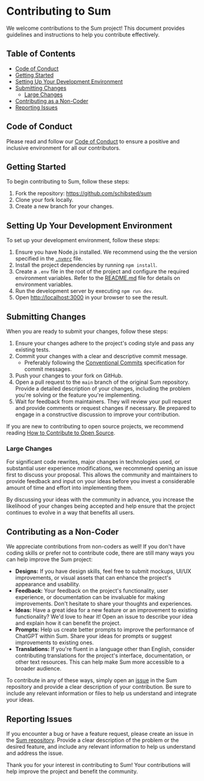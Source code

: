# Contributing to Sum

We welcome contributions to the Sum project! This document provides guidelines and instructions to help you contribute effectively.

## Table of Contents

- [Code of Conduct](#code-of-conduct)
- [Getting Started](#getting-started)
- [Setting Up Your Development Environment](#setting-up-your-development-environment)
- [Submitting Changes](#submitting-changes)
  - [Large Changes](#large-changes)
- [Contributing as a Non-Coder](#contributing-as-a-non-coder)
- [Reporting Issues](#reporting-issues)

## Code of Conduct

Please read and follow our [Code of Conduct](CODE_OF_CONDUCT.md) to ensure a positive and inclusive environment for all our contributors.

## Getting Started

To begin contributing to Sum, follow these steps:

1. Fork the repository: https://github.com/schibsted/sum
2. Clone your fork locally.
3. Create a new branch for your changes.

## Setting Up Your Development Environment

To set up your development environment, follow these steps:

1. Ensure you have Node.js installed. We recommend using the the version specified in the [`.nvmrc`](.nvmrc) file.
2. Install the project dependencies by running `npm install`.
3. Create a `.env` file in the root of the project and configure the required environment variables. Refer to the [README.md](README.md) file for details on environment variables.
4. Run the development server by executing `npm run dev`.
5. Open [http://localhost:3000](http://localhost:3000) in your browser to see the result.

## Submitting Changes

When you are ready to submit your changes, follow these steps:

1. Ensure your changes adhere to the project's coding style and pass any existing tests.
2. Commit your changes with a clear and descriptive commit message.
   - Preferably following the [Conventional Commits](https://www.conventionalcommits.org/en/v1.0.0/) specification for commit messages.
3. Push your changes to your fork on GitHub.
4. Open a pull request to the `main` branch of the original Sum repository. Provide a detailed description of your changes, including the problem you're solving or the feature you're implementing.
5. Wait for feedback from maintainers. They will review your pull request and provide comments or request changes if necessary. Be prepared to engage in a constructive discussion to improve your contribution.

If you are new to contributing to open source projects, we recommend reading [How to Contribute to Open Source](https://opensource.guide/how-to-contribute/).

### Large Changes

For significant code rewrites, major changes in technologies used, or substantial user experience modifications, we recommend opening an issue first to discuss your proposal. This allows the community and maintainers to provide feedback and input on your ideas before you invest a considerable amount of time and effort into implementing them.

By discussing your ideas with the community in advance, you increase the likelihood of your changes being accepted and help ensure that the project continues to evolve in a way that benefits all users.

## Contributing as a Non-Coder

We appreciate contributions from non-coders as well! If you don't have coding skills or prefer not to contribute code, there are still many ways you can help improve the Sum project:

- **Designs:** If you have design skills, feel free to submit mockups, UI/UX improvements, or visual assets that can enhance the project's appearance and usability.
- **Feedback:** Your feedback on the project's functionality, user experience, or documentation can be invaluable for making improvements. Don't hesitate to share your thoughts and experiences.
- **Ideas:** Have a great idea for a new feature or an improvement to existing functionality? We'd love to hear it! Open an issue to describe your idea and explain how it can benefit the project.
- **Prompts:** Help us create better prompts to improve the performance of ChatGPT within Sum. Share your ideas for prompts or suggest improvements to existing ones.
- **Translations:** If you're fluent in a language other than English, consider contributing translations for the project's interface, documentation, or other text resources. This can help make Sum more accessible to a broader audience.

To contribute in any of these ways, simply open an [issue](https://github.com/schibsted/sum/issues) in the Sum repository and provide a clear description of your contribution. Be sure to include any relevant information or files to help us understand and integrate your ideas.

## Reporting Issues

If you encounter a bug or have a feature request, please create an issue in the [Sum repository](https://github.com/schibsted/sum/issues). Provide a clear description of the problem or the desired feature, and include any relevant information to help us understand and address the issue.

Thank you for your interest in contributing to Sum! Your contributions will help improve the project and benefit the community.
